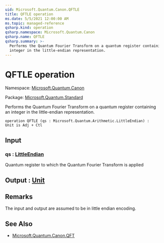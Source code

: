 ```yaml
---
uid: Microsoft.Quantum.Canon.QFTLE
title: QFTLE operation
ms.date: 5/5/2021 12:00:00 AM
ms.topic: managed-reference
qsharp.kind: operation
qsharp.namespace: Microsoft.Quantum.Canon
qsharp.name: QFTLE
qsharp.summary: >-
  Performs the Quantum Fourier Transform on a quantum register containing an
  integer in the little-endian representation.
---
```


# QFTLE operation

Namespace: [Microsoft.Quantum.Canon](xref:Microsoft.Quantum.Canon)

Package: [Microsoft.Quantum.Standard](https://nuget.org/packages/Microsoft.Quantum.Standard)


Performs the Quantum Fourier Transform on a quantum register containing aninteger in the little-endian representation.

```qsharp
operation QFTLE (qs : Microsoft.Quantum.Arithmetic.LittleEndian) : Unit is Adj + Ctl
```


## Input

### qs : [LittleEndian](xref:Microsoft.Quantum.Arithmetic.LittleEndian)

Quantum register to which the Quantum Fourier Transform is applied



## Output : [Unit](xref:microsoft.quantum.qsharp.valueliterals#unit-literal)



## Remarks

The input and output are assumed to be in little endian encoding.

## See Also

- [Microsoft.Quantum.Canon.QFT](xref:Microsoft.Quantum.Canon.QFT)